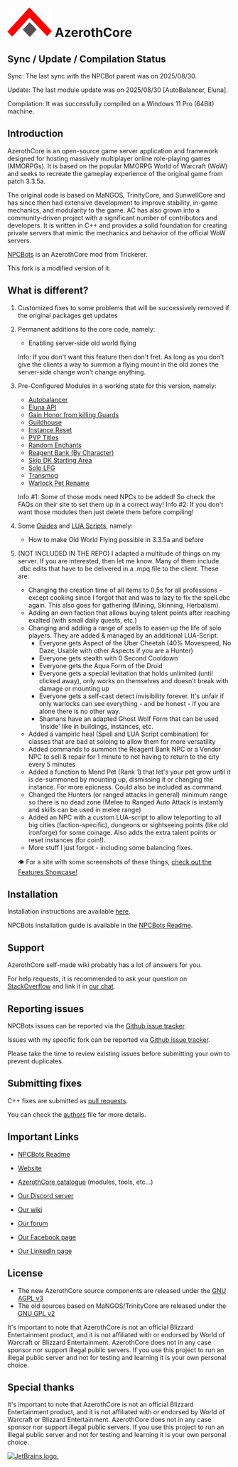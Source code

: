 # ![logo](https://raw.githubusercontent.com/azerothcore/azerothcore.github.io/master/images/logo-github.png) AzerothCore

## Sync / Update / Compilation Status

Sync: The last sync with the NPCBot parent was on 2025/08/30.

Update: The last module update was on 2025/08/30 [AutoBalancer, Eluna].

Compilation: It was successfully compiled on a Windows 11 Pro (64Bit) machine.


## Introduction

AzerothCore is an open-source game server application and framework designed for hosting massively multiplayer online role-playing games (MMORPGs). It is based on the popular MMORPG World of Warcraft (WoW) and seeks to recreate the gameplay experience of the original game from patch 3.3.5a.

The original code is based on MaNGOS, TrinityCore, and SunwellCore and has since then had extensive development to improve stability, in-game mechanics, and modularity to the game. AC has also grown into a community-driven project with a significant number of contributors and developers. It is written in C++ and provides a solid foundation for creating private servers that mimic the mechanics and behavior of the official WoW servers.

[NPCBots](https://github.com/trickerer/Trinity-Bots) is an AzerothCore mod from Trickerer.

This fork is a modified version of it.

## What is different?

  1. Customized fixes to some problems that will be successively removed if the original packages get updates

  2. Permanent additions to the core code, namely:
     - Enabling server-side old world flying
    
     Info: If you don't want this feature then don't fret. As long as you don't give the clients a way to summon a flying mount in the old zones the server-side change won't change anything.
       
  3. Pre-Configured Modules in a working state for this version, namely:
     - [Autobalancer](https://github.com/azerothcore/mod-autobalance)
     - [Eluna API](https://github.com/azerothcore/mod-eluna)
     - [Gain Honor from killing Guards](https://github.com/azerothcore/mod-gain-honor-guard)
     - [Guildhouse](https://github.com/azerothcore/mod-guildhouse)
     - [Instance Reset](https://github.com/azerothcore/mod-instance-reset)
     - [PVP Titles](https://github.com/azerothcore/mod-pvp-titles)
     - [Random Enchants](https://github.com/azerothcore/mod-random-enchants)
     - [Reagent Bank (By Character)](https://github.com/ZhengPeiRu21/mod-reagent-bank)
     - [Skip DK Starting Area](https://github.com/azerothcore/mod-skip-dk-starting-area)
     - [Solo LFG](https://github.com/azerothcore/mod-solo-lfg)
     - [Transmog](https://github.com/azerothcore/mod-transmog)
     - [Warlock Pet Rename](https://github.com/silviu20092/mod-warlock-pet-rename)

     Info #1: Some of those mods need NPCs to be added! So check the FAQs on their site to set them up in a correct way!
     Info #2: If you don't want those modules then just delete them before compiling!
       
  5. Some [Guides](https://github.com/Ramvaris/AzerothCore-wotlk-with-NPCBots/tree/npcbots_3.3.5/guides) and [LUA Scripts](https://github.com/Ramvaris/AzerothCore-wotlk-with-NPCBots/tree/npcbots_3.3.5/guides), namely:
     - How to make Old World Flying possible in 3.3.5a and before
    
  6. (NOT INCLUDED IN THE REPO) I adapted a multitude of things on my server. If you are interested, then let me know. Many of them include .dbc edits that have to be delivered in a .mpq file to the client. These are:
     - Changing the creation time of all items to 0,5s for all professions - except cooking since I forgot that and was to lazy to fix the spell.dbc again. This also goes for gathering (Mining, Skinning, Herbalism).
     - Adding an own faction that allows buying talent points after reaching exalted (with small daily quests, etc.)
     - Changing and adding a range of spells to easen up the life of solo players. They are added & managed by an additional LUA-Script.
        - Everyone gets Aspect of the Uber Cheetah (40% Movespeed, No Daze, Usable with other Aspects if you are a Hunter)
        - Everyone gets stealth with 0 Second Cooldown
        - Everyone gets the Aqua Form of the Druid
        - Everyone gets a special levitation that holds unlimited (until clicked away), only works on themselves and doesn't break with damage or mounting up
        - Everyone gets a self-cast detect invisibility forever. It's unfair if only warlocks can see everything - and be honest - if you are alone there is no other way.
        - Shamans have an adapted Ghost Wolf Form that can be used 'inside' like in buildings, instances, etc.
     - Added a vampiric heal (Spell and LUA Script combination) for classes that are bad at soloing to allow them for more versatility
     - Added commands to summon the Reagent Bank NPC or a Vendor NPC to sell & repair for 1 minute to not having to return to the city every 5 minutes
     - Added a function to Mend Pet (Rank 1) that let's your pet grow until it is de-summoned by mounting up, dismissing it or changing the instance. For more epicness. Could also be included as command.
     - Changed the Hunters (or ranged attacks in general) minimum range so there is no dead zone (Melee to Ranged Auto Attack is instantly and skills can be used in melee range)
     - Added an NPC with a custom LUA-script to allow teleporting to all big cities (faction-specific), dungeons or sightseeing points (like old ironforge) for some coinage. Also adds the extra talent points or reset instances (for coin!).
     - More stuff I just forgot - including some balancing fixes.

	 👁️ For a site with some screenshots of these things, [check out the Features Showcase!](FEATURES.md)

## Installation

Installation instructions are available [here](http://www.azerothcore.org/wiki/Installation).

NPCBots installation guide is available in the [NPCBots Readme](https://github.com/trickerer/Trinity-Bots#npcbot-mod-installation).


## Support

AzerothCore self-made wiki probably has a lot of answers for you.

For help requests, it is recommended to ask your question on [StackOverflow](https://stackoverflow.com/questions/tagged/azerothcore) and link it in [our chat](https://discordapp.com/channels/217589275766685707/284406375495368704).


## Reporting issues

NPCBots issues can be reported via the [Github issue tracker](https://github.com/trickerer/Trinity-Bots/issues/).

Issues with my specific fork can be reported via [Github issue tracker](https://github.com/ramvaris/AzerothCore-wotlk-with-NPCBots/issues/).

Please take the time to review existing issues before submitting your own to
prevent duplicates.


## Submitting fixes

C++ fixes are submitted as [pull requests](https://github.com/ramvaris/Azerothcore-wotlk-with-NPCBots/pulls).


You can check the [authors](https://github.com/azerothcore/azerothcore-wotlk/blob/master/AUTHORS) file for more details.

## Important Links

- [NPCBots Readme](https://github.com/trickerer/Trinity-Bots/)

- [Website](http://www.azerothcore.org/)
- [AzerothCore catalogue](http://www.azerothcore.org/catalogue.html  "Modules, tools, and other stuff for AzerothCore") (modules, tools, etc...)
- [Our Discord server](https://discord.gg/gkt4y2x)
- [Our wiki](http://www.azerothcore.org/wiki "Easy to use and developed by AzerothCore founder")
- [Our forum](https://github.com/azerothcore/azerothcore-wotlk/discussions/)
- [Our Facebook page](https://www.facebook.com/AzerothCore/)
- [Our LinkedIn page](https://www.linkedin.com/company/azerothcore/)

## License

- The new AzerothCore source components are released under the [GNU AGPL v3](https://www.gnu.org/licenses/agpl-3.0.en.html)
- The old sources based on MaNGOS/TrinityCore are released under the [GNU GPL v2](https://www.gnu.org/licenses/old-licenses/gpl-2.0.en.html)

It's important to note that AzerothCore is not an official Blizzard Entertainment product, and it is not affiliated with or endorsed by World of Warcraft or Blizzard Entertainment. AzerothCore does not in any case sponsor nor support illegal public servers. If you use this project to run an illegal public server and not for testing and learning it is your own personal choice.

## Special thanks

It's important to note that AzerothCore is not an official Blizzard Entertainment product, and it is not affiliated with or endorsed by World of Warcraft or Blizzard Entertainment. AzerothCore does not in any case sponsor nor support illegal public servers. If you use this project to run an illegal public server and not for testing and learning it is your own personal choice.

[![JetBrains logo.](https://resources.jetbrains.com/storage/products/company/brand/logos/jetbrains.svg)](https://jb.gg/OpenSourceSupport)
